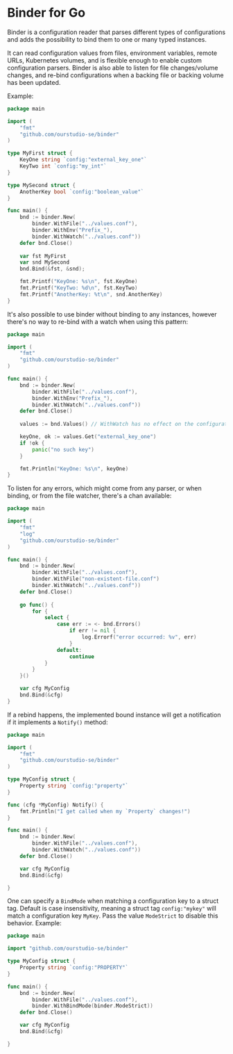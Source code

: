 # Binder for Go

Binder is a configuration reader that parses different types of configurations and adds the possibility to bind them to one or many typed instances.

It can read configuration values from files, environment variables, remote URLs, Kubernetes volumes, and is flexible enough to enable custom configuration parsers. Binder is also able to listen for file changes/volume changes, and re-bind configurations when a backing file or backing volume has been updated.

Example:
```go
package main

import (
    "fmt"
    "github.com/ourstudio-se/binder"
)

type MyFirst struct {
    KeyOne string `config:"external_key_one"`
    KeyTwo int `config:"my_int"`
}

type MySecond struct {
    AnotherKey bool `config:"boolean_value"`
}

func main() {
    bnd := binder.New(
        binder.WithFile("../values.conf"),
        binder.WithEnv("Prefix_"),
        binder.WithWatch("../values.conf"))
    defer bnd.Close()
    
    var fst MyFirst
    var snd MySecond
    bnd.Bind(&fst, &snd);

    fmt.Printf("KeyOne: %s\n", fst.KeyOne)
    fmt.Printf("KeyTwo: %d\n", fst.KeyTwo)
    fmt.Printf("AnotherKey: %t\n", snd.AnotherKey)
}
```

It's also possible to use binder without binding to any instances, however there's no way to re-bind with a watch when using this pattern:
```go
package main

import (
    "fmt"
    "github.com/ourstudio-se/binder"
)

func main() {
    bnd := binder.New(
        binder.WithFile("../values.conf"),
        binder.WithEnv("Prefix_"),
        binder.WithWatch("../values.conf"))
    defer bnd.Close()
    
    values := bnd.Values() // WithWatch has no effect on the configuration values here

    keyOne, ok := values.Get("external_key_one")
    if !ok {
        panic("no such key")
    }

    fmt.Println("KeyOne: %s\n", keyOne)
}
```

To listen for any errors, which might come from any parser, or when binding, or from the file watcher, there's a chan available:
```go
package main

import (
    "fmt"
    "log"
    "github.com/ourstudio-se/binder"
)

func main() {
    bnd := binder.New(
        binder.WithFile("../values.conf"),
        binder.WithFile("non-existent-file.conf")
        binder.WithWatch("../values.conf"))
    defer bnd.Close()
    
    go func() {
        for {
            select {
                case err := <- bnd.Errors()
                    if err != nil {
                        log.Errorf("error occurred: %v", err)
                    }
                default:
                    continue
            }
        }
    }()

    var cfg MyConfig
    bnd.Bind(&cfg)
}
```

If a rebind happens, the implemented bound instance will get a notification if it implements a `Notify()` method:
```go
package main

import (
    "fmt"
    "github.com/ourstudio-se/binder"
)

type MyConfig struct {
    Property string `config:"property"`
}

func (cfg *MyConfig) Notify() {
    fmt.Println("I get called when my `Property` changes!")
}

func main() {
    bnd := binder.New(
        binder.WithFile("../values.conf"),
        binder.WithWatch("../values.conf"))
    defer bnd.Close()

    var cfg MyConfig
    bnd.Bind(&cfg)

}
```

One can specify a `BindMode` when matching a configuration key to a struct tag. Default is case insensitivity, meaning a struct tag `config:"mykey"` will match a configuration key `MyKey`. Pass the value `ModeStrict` to disable this behavior. Example:

```go
package main

import "github.com/ourstudio-se/binder"

type MyConfig struct {
    Property string `config:"PROPERTY"`
}

func main() {
    bnd := binder.New(
        binder.WithFile("../values.conf"),
        binder.WithBindMode(binder.ModeStrict))
    defer bnd.Close()

    var cfg MyConfig
    bnd.Bind(&cfg)

}
```
